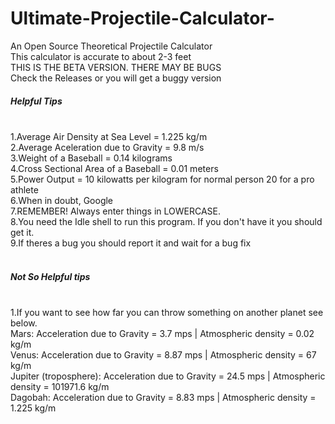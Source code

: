 # Ultimate-Projectile-Calculator-
An Open Source Theoretical Projectile Calculator<br/>
This calculator is  accurate to about 2-3 feet<br/>
THIS IS THE BETA VERSION. THERE MAY BE BUGS<br/>
Check the Releases or you will get a buggy version <br/>

<h5>Helpful Tips</h5><br />
1.Average Air Density at Sea Level = 1.225 kg/m<br/>
2.Average Aceleration due to Gravity = 9.8 m/s<br/>
3.Weight of a Baseball = 0.14 kilograms<br/>
4.Cross Sectional Area of a Baseball = 0.01 meters<br/>
5.Power Output =  10 kilowatts per kilogram for normal person 20 for a pro athlete<br/>
6.When in doubt, Google<br/>
7.REMEMBER! Always enter things in LOWERCASE.<br/>
8.You need the Idle shell to run this program. If you don't have it you should get it.<br/>
9.If theres a bug you should report it and wait for a bug fix<br/>
<br />
<h5>Not So Helpful tips</h5><br/>
1.If you want to see how far you can throw something on another planet see below.<br/>
Mars: Acceleration due to Gravity = 3.7 mps | Atmospheric density = 0.02 kg/m<br/>
Venus: Acceleration due to Gravity = 8.87 mps | Atmospheric density = 67 kg/m<br/>
Jupiter (troposphere): Acceleration due to Gravity = 24.5 mps | Atmospheric density = 101971.6 kg/m<br/>
Dagobah: Acceleration due to Gravity = 8.83 mps | Atmospheric density = 1.225 kg/m<br/>
